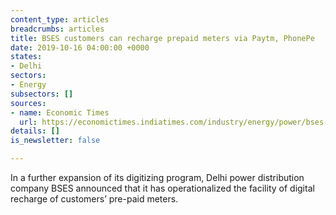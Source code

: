 ```yaml
---
content_type: articles
breadcrumbs: articles
title: BSES customers can recharge prepaid meters via Paytm, PhonePe
date: 2019-10-16 04:00:00 +0000
states:
- Delhi
sectors:
- Energy
subsectors: []
sources:
- name: Economic Times
  url: https://economictimes.indiatimes.com/industry/energy/power/bses-customers-can-recharge-prepaid-meters-via-paytm-phonepe/articleshow/71542138.cms
details: []
is_newsletter: false

---
```

In a further expansion of its digitizing program, Delhi power distribution company BSES announced that it has operationalized the facility of digital recharge of customers’ pre-paid meters.
